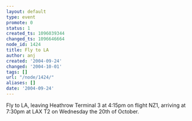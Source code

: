 ```yaml
---
layout: default
type: event
promote: 0
status: 1
created_ts: 1096039344
changed_ts: 1096646664
node_id: 1424
title: Fly to LA
author: anj
created: '2004-09-24'
changed: '2004-10-01'
tags: []
url: "/node/1424/"
aliases: []
date: '2004-09-24'
---
```

Fly to LA, leaving Heathrow Terminal 3 at 4:15pm on flight NZ1, arriving at 7:30pm at LAX T2 on Wednesday the 20th of October.
